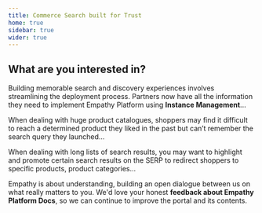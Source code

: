 ```yaml
---
title: Commerce Search built for Trust
home: true
sidebar: true
wider: true
---
```


<HomeLinks>

## What are you interested in?

</HomeLinks>

<Flex theme="compact" background="grey">

<Update date="10.06.2022" url="/latest-updates" title="Configure Empathy Platform using the CMC" theme="dark">

Building memorable search and discovery experiences involves streamlining the deployment process. Partners now have all the information they need to implement Empathy Platform using **Instance Management**...

</Update>


<Update date="08.25.2022" url="/latest-updates" title="Display shoppers' search history with My History" theme="dark">

When dealing with huge product catalogues, shoppers may find it difficult to reach a determined product they liked in the past but can’t remember the search query they launched...


</Update>

<Update date="07.14.2022" url="/latest-updates" title="Feature promotions on the SERP with the Playboard" theme="dark">

When dealing with long lists of search results, you may want to highlight and promote certain search results on the SERP to redirect shoppers to specific products, product categories... 

</Update>

</Flex>

<FeedbackBanner title="Have a moment?" goTo="Tell us more" url="https://forms.gle/y1cYstvCRDxpwS1w7" target="_blank" :externalLink="true">

Empathy is about understanding, building an open dialogue between us on what really matters to you.
We'd love your honest **feedback about Empathy Platform Docs**, so we can continue to improve the portal and its contents.

</FeedbackBanner>

